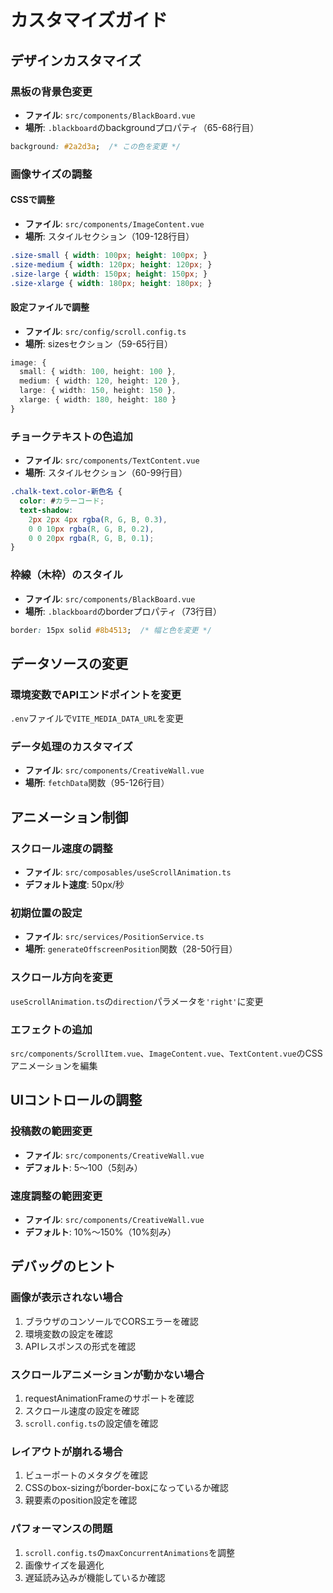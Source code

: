 # カスタマイズガイド

## デザインカスタマイズ

### 黒板の背景色変更
- **ファイル**: `src/components/BlackBoard.vue`
- **場所**: `.blackboard`のbackgroundプロパティ（65-68行目）
```css
background: #2a2d3a;  /* この色を変更 */
```

### 画像サイズの調整

#### CSSで調整
- **ファイル**: `src/components/ImageContent.vue`
- **場所**: スタイルセクション（109-128行目）
```css
.size-small { width: 100px; height: 100px; }
.size-medium { width: 120px; height: 120px; }
.size-large { width: 150px; height: 150px; }
.size-xlarge { width: 180px; height: 180px; }
```

#### 設定ファイルで調整
- **ファイル**: `src/config/scroll.config.ts`
- **場所**: sizesセクション（59-65行目）
```typescript
image: {
  small: { width: 100, height: 100 },
  medium: { width: 120, height: 120 },
  large: { width: 150, height: 150 },
  xlarge: { width: 180, height: 180 }
}
```

### チョークテキストの色追加
- **ファイル**: `src/components/TextContent.vue`
- **場所**: スタイルセクション（60-99行目）
```css
.chalk-text.color-新色名 {
  color: #カラーコード;
  text-shadow: 
    2px 2px 4px rgba(R, G, B, 0.3),
    0 0 10px rgba(R, G, B, 0.2),
    0 0 20px rgba(R, G, B, 0.1);
}
```

### 枠線（木枠）のスタイル
- **ファイル**: `src/components/BlackBoard.vue`
- **場所**: `.blackboard`のborderプロパティ（73行目）
```css
border: 15px solid #8b4513;  /* 幅と色を変更 */
```

## データソースの変更

### 環境変数でAPIエンドポイントを変更
`.env`ファイルで`VITE_MEDIA_DATA_URL`を変更

### データ処理のカスタマイズ
- **ファイル**: `src/components/CreativeWall.vue`
- **場所**: `fetchData`関数（95-126行目）

## アニメーション制御

### スクロール速度の調整
- **ファイル**: `src/composables/useScrollAnimation.ts`
- **デフォルト速度**: 50px/秒

### 初期位置の設定
- **ファイル**: `src/services/PositionService.ts`
- **場所**: `generateOffscreenPosition`関数（28-50行目）

### スクロール方向を変更
`useScrollAnimation.ts`の`direction`パラメータを`'right'`に変更

### エフェクトの追加
`src/components/ScrollItem.vue`、`ImageContent.vue`、`TextContent.vue`のCSSアニメーションを編集

## UIコントロールの調整

### 投稿数の範囲変更
- **ファイル**: `src/components/CreativeWall.vue`
- **デフォルト**: 5〜100（5刻み）

### 速度調整の範囲変更
- **ファイル**: `src/components/CreativeWall.vue`
- **デフォルト**: 10%〜150%（10%刻み）

## デバッグのヒント

### 画像が表示されない場合
1. ブラウザのコンソールでCORSエラーを確認
2. 環境変数の設定を確認
3. APIレスポンスの形式を確認

### スクロールアニメーションが動かない場合
1. requestAnimationFrameのサポートを確認
2. スクロール速度の設定を確認
3. `scroll.config.ts`の設定値を確認

### レイアウトが崩れる場合
1. ビューポートのメタタグを確認
2. CSSのbox-sizingがborder-boxになっているか確認
3. 親要素のposition設定を確認

### パフォーマンスの問題
1. `scroll.config.ts`の`maxConcurrentAnimations`を調整
2. 画像サイズを最適化
3. 遅延読み込みが機能しているか確認